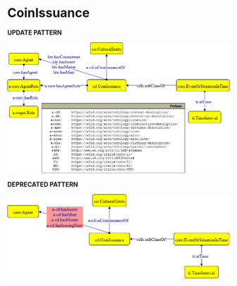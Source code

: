 # CoinIssuance 


**UPDATE PATTERN**


![CoinIssuance pattern graph](https://github.com/ICCD-MiBACT/ArCo/blob/DEV-1.3.0/ArCo-release/Documentation/NumismaticProperty/CoinIssuance/CoinIssuance-Pattern.drawio.png?raw=true)


**DEPRECATED PATTERN**


![CoinIssuance pattern graph](https://github.com/ICCD-MiBACT/ArCo/blob/DEV-1.3.0/ArCo-release/Documentation/NumismaticProperty/CoinIssuance/CoinIssuance-v2.00.drawio.png?raw=true)
